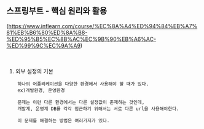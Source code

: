 ## 스프링부트 - 핵심 원리와 활용
(https://www.inflearn.com/course/%EC%8A%A4%ED%94%84%EB%A7%81%EB%B6%80%ED%8A%B8-%ED%95%B5%EC%8B%AC%EC%9B%90%EB%A6%AC-%ED%99%9C%EC%9A%A9)
<br />
<br />
<br />

1. 외부 설정의 기본
````
    하나의 어플리케이션을 다양한 환경에서 사용해야 할 때가 있다.
    ex)개발환경, 운영환경 
    
    문제는 이런 다른 환경에서는 다른 설정값이 존재하는 것인데,
    개발계, 운영계 DB를 각각 접근하기 위해서는 서로 다른 url을 사용해야한다.
    
    이 문제를 해결하는 방법은 여러가지가 있다.
````